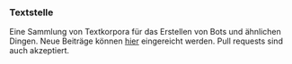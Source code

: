 ### Textstelle

Eine Sammlung von Textkorpora für das Erstellen von Bots und ähnlichen Dingen. Neue Beiträge können [hier](https://www.dropbox.com/request/aiA3o71oUgY5HMT9CLyd) eingereicht werden. Pull requests sind auch akzeptiert.